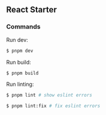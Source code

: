 ## React Starter

### Commands

Run dev:

```bash
$ pnpm dev
```

Run build:

```bash
$ pnpm build
```

Run linting:

```bash
$ pnpm lint # show eslint errors

$ pnpm lint:fix # fix eslint errors
```
